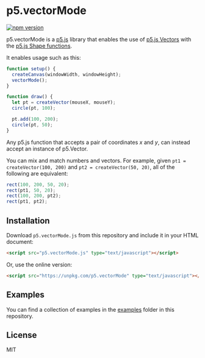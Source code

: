 # p5.vectorMode

[![npm version](https://badge.fury.io/js/p5.vectorMode.svg)](https://www.npmjs.com/package/p5.vectorMode)

p5.vectorMode is a [p5.js](https://p5js.org) library that enables the use of
[p5.js Vectors](https://p5js.org/reference/#/p5/createVector) with the [p5.js
Shape functions](https://p5js.org/reference/#group-Shape).

It enables usage such as this:

```js
function setup() {
  createCanvas(windowWidth, windowHeight);
  vectorMode();
}

function draw() {
  let pt = createVector(mouseX, mouseY);
  circle(pt, 100);

  pt.add(100, 200);
  circle(pt, 50);
}
```

Any p5.js function that accepts a pair of coordinates _x_ and _y_, can instead
accept an instance of p5.Vector.

You can mix and match numbers and vectors. For example, given `pt1 =
createVector(100, 200)` and `pt2 = createVector(50, 20)`, all of the following
are equivalent:

```js
rect(100, 200, 50, 20);
rect(pt1, 50, 20);
rect(100, 200, pt2);
rect(pt1, pt2);
```

## Installation

Download `p5.vectorMode.js` from this repository and include it in your HTML document:

```html
<script src="p5.vectorMode.js" type="text/javascript"></script>
```

Or, use the online version:

```html
<script src="https://unpkg.com/p5.vectorMode" type="text/javascript"></script>
```

## Examples

You can find a collection of examples in the [examples](./examples) folder in this repository.

## License

MIT
